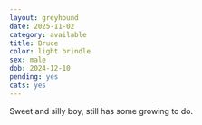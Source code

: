 ```yaml
---
layout: greyhound
date: 2025-11-02
category: available
title: Bruce
color: light brindle
sex: male
dob: 2024-12-10
pending: yes
cats: yes
---
```

Sweet and silly boy, still has some growing to do.
